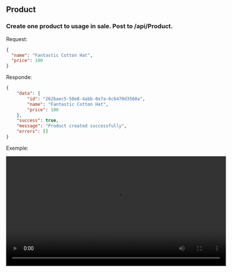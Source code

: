 ## Product

### Create one product to usage in sale. Post to /api/Product.

Request:

```json
{
  "name": "Fantastic Cotton Hat",
  "price": 100
}
```

Responde:

```json
{
    "data": {
        "id": "262baec5-50e8-4abb-8e7a-6c6470d3560a",
        "name": "Fantastic Cotton Hat",
        "price": 100
    },
    "success": true,
    "message": "Product created successfully",
    "errors": []
}
```

Exemple:
<p align="center">
    <video width="600" controls>
        <source src="../assets/movies/create-product.mp4" type="video/mp4">
        Your browser does not support the video tag.
    </video>
</p>
